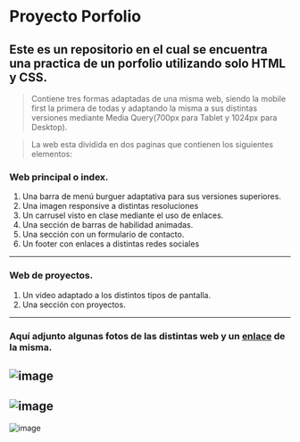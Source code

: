 # Proyecto Porfolio

## Este es un repositorio en el cual se encuentra una practica de un porfolio utilizando solo HTML y CSS.

>Contiene tres formas adaptadas de una misma web, siendo la mobile first la primera de todas y adaptando la misma a sus distintas versiones mediante Media Query(700px para Tablet y 1024px para Desktop).

>La web esta dividida en dos paginas que contienen los siguientes elementos:

### Web principal o index.
1. Una barra de menú burguer adaptativa para sus versiones superiores.
2. Una imagen responsive a distintas resoluciones 
3. Un carrusel visto en clase mediante el uso de enlaces.
4. Una sección de barras de habilidad animadas.
5. Una sección con un  formulario de contacto.
6. Un footer con enlaces a distintas redes sociales
---
### Web de proyectos.
1. Un video adaptado a los distintos tipos de pantalla.
2. Una sección con proyectos.
---
### Aquí adjunto algunas fotos de las distintas web y un [enlace](https://drakang.github.io/Practicahtmlcss/) de la misma.

![image](https://user-images.githubusercontent.com/103906418/178150532-d544cf23-7af0-43c5-aaaa-709a180ac00b.png)
---
![image](https://user-images.githubusercontent.com/103906418/178150537-807be15f-6d30-4f46-be3a-f3879f49f6c9.png)
---
![image](https://user-images.githubusercontent.com/103906418/178150550-4046efaa-1715-4577-898b-7d70874d8be2.png)
